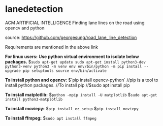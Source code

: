 # lanedetection
ACM ARTIFICIAL INTELLIGENCE
Finding lane lines on the road using opencv and python

source:
https://github.com/georgesung/road_lane_line_detection

Requirements are mentioned in the above link

**For linux users:**
**Use python virtual environment to isolate below packages.**
$`sudo apt-get update
sudo apt-get install python3-dev python3-venv
python3 -m venv env
env/bin/python -m pip install --upgrade pip setuptools
source env/bin/activate`


**To install python and opencv:**
$`pip install opencv-python`
//pip is a tool to install python packages.
//To install pip
//$sudo apt install pip

**To install matplotlib:**
$`python -mpip install -U matplotlib`
$`sudo apt-get install python3-matplotlib`

**To install moviepy:**
$`pip install ez_setup`
$`pip install moviepy`

**To install ffmpeg:**
$`sudo apt install ffmpeg`


